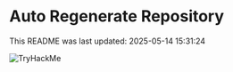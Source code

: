 # Auto Regenerate Repository

This README was last updated: 2025-05-14 15:31:24

 ![TryHackMe](https://tryhackme.com/badge/533634)